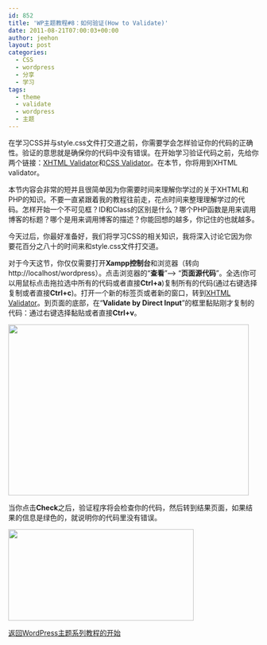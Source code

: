 ```yaml
---
id: 852
title: 'WP主题教程#8：如何验证(How to Validate)'
date: 2011-08-21T07:00:03+00:00
author: jeehon
layout: post
categories:
  - CSS
  - wordpress
  - 分享
  - 学习
tags:
  - theme
  - validate
  - wordpress
  - 主题
---
```

在学习CSS并与style.css文件打交道之前，你需要学会怎样验证你的代码的正确性。验证的意思就是确保你的代码中没有错误。在开始学习验证代码之前，先给你两个链接：[XHTML Validator](http://validator.w3.org)和[CSS Validator](http://jigsaw.w3.org/css-validator)。在本节，你将用到XHTML validator。

本节内容会非常的短并且很简单因为你需要时间来理解你学过的关于XHTML和PHP的知识。不要一直紧跟着我的教程往前走，花点时间来整理理解学过的代码。怎样开始一个不可见框？ID和Class的区别是什么？哪个PHP函数是用来调用博客的标题？哪个是用来调用博客的描述？你能回想的越多，你记住的也就越多。

今天过后，你最好准备好，我们将学习CSS的相关知识，我将深入讨论它因为你要花百分之八十的时间来和style.css文件打交道。

对于今天这节，你仅仅需要打开**Xampp控制台**和浏览器（转向http://localhost/wordpress）。点击浏览器的“**查看**”—> “**页面源代码**”。全选(你可以用鼠标点击拖拉选中所有的代码或者直接**Ctrl+a**)复制所有的代码(通过右键选择复制或者直接**Ctrl+c**)。打开一个新的标签页或者新的窗口，转到[XHTML Validator](http://validator.w3.org)。到页面的底部，在“**Validate by Direct Input**”的框里黏贴刚才复制的代码：通过右键选择黏贴或者直接**Ctrl+v**。<!--more-->


  
[<img src="http://jeehon.info/log/files/2011/08/paste-codes.gif" alt="" title="paste-codes" width="484" height="344" class="aligncenter size-full wp-image-853" />](http://jeehon.info/log/files/2011/08/paste-codes.gif)
  
当你点击**Check**之后，验证程序将会检查你的代码，然后转到结果页面，如果结果的信息是绿色的，就说明你的代码里没有错误。
  
[<img src="http://jeehon.info/log/files/2011/08/passed-validation.gif" alt="" title="passed-validation" width="373" height="184" class="aligncenter size-full wp-image-854" />](http://jeehon.info/log/files/2011/08/passed-validation.gif)

[返回WordPress主题系列教程的开始](http://jeehon.info/log/2011/08/04/%E6%83%B3%E5%88%B6%E4%BD%9Cwordpress%E4%B8%BB%E9%A2%98%EF%BC%9F/)